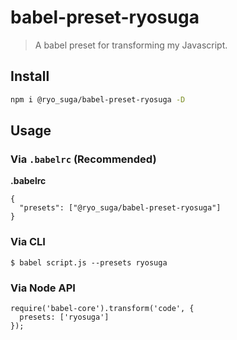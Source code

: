 # babel-preset-ryosuga

> A babel preset for transforming my Javascript.

## Install
```bash
npm i @ryo_suga/babel-preset-ryosuga -D
```

## Usage
### Via `.babelrc` (Recommended)
**.babelrc**
```
{
  "presets": ["@ryo_suga/babel-preset-ryosuga"]
}
```

### Via CLI
```
$ babel script.js --presets ryosuga
```

### Via Node API
```
require('babel-core').transform('code', {
  presets: ['ryosuga']
});
```


